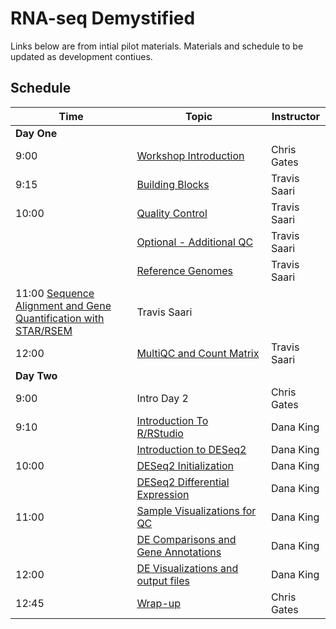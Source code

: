 # RNA-seq Demystified

Links below are from intial pilot materials. Materials and schedule to be updated as development contiues.

## Schedule

| Time | Topic | Instructor |
| ---- | ----------------- | ---------- |
| **Day One** |
| 9:00 | [Workshop Introduction](https://umich-brcf-bioinf.github.io/2021-04-26-umich-rnaseqDemystified/Module00_Introduction) | Chris Gates |
| 9:15 | [Building Blocks](https://umich-brcf-bioinf.github.io/2021-04-26-umich-rnaseqDemystified/Module01_Building_Blocks) | Travis Saari |
| 10:00 | [Quality Control](https://umich-brcf-bioinf.github.io/2021-04-26-umich-rnaseqDemystified/Module02_QC) | Travis Saari |
|  | [Optional - Additional QC](https://umich-brcf-bioinf.github.io/2021-04-26-umich-rnaseqDemystified/Module02optional_Cutadapt_MultiQC) | Travis Saari |
|  | [Reference Genomes](https://umich-brcf-bioinf.github.io/2021-04-26-umich-rnaseqDemystified/Module03_Reference_Genomes) | Travis Saari |
| 11:00 [Sequence Alignment and Gene Quantification with STAR/RSEM](https://umich-brcf-bioinf.github.io/2021-04-26-umich-rnaseqDemystified/Module04_Alignment) | Travis Saari |
| 12:00 |  [MultiQC and Count Matrix](https://umich-brcf-bioinf.github.io/2021-04-26-umich-rnaseqDemystified/Module05_MultiQC_and_Count_Matrix) | Travis Saari |
| **Day Two** |
| 9:00 | Intro Day 2 | Chris Gates |
| 9:10 | [Introduction To R/RStudio](https://umich-brcf-bioinf.github.io/rnaseq_demystified_workshop/site/Module7a_IntroductionToR)&nbsp;&nbsp;&nbsp;&nbsp;&nbsp;&nbsp;&nbsp;&nbsp;&nbsp;&nbsp;&nbsp;&nbsp;&nbsp;&nbsp;&nbsp;&nbsp;&nbsp;&nbsp;&nbsp;&nbsp;&nbsp;&nbsp;&nbsp;&nbsp; | Dana King |
|  | [Introduction to DESeq2](https://umich-brcf-bioinf.github.io/rnaseq_demystified_workshop/site/Module8a_IntroductionToDESeq2) | Dana King |
| 10:00 | [DESeq2 Initialization](https://umich-brcf-bioinf.github.io/rnaseq_demystified_workshop/site/Module8b_DESeq2Initialization) | Dana King |
|  | [DESeq2 Differential Expression](https://umich-brcf-bioinf.github.io/rnaseq_demystified_workshop/site/Module8d_DESeq2DifferentialExpression) | Dana King |
| 11:00 | [Sample Visualizations for QC](https://umich-brcf-bioinf.github.io/rnaseq_demystified_workshop/site/Module9a_SampleVisualizations) | Dana King |
|  | [DE Comparisons and Gene Annotations](https://umich-brcf-bioinf.github.io/rnaseq_demystified_workshop/site/Module10a_DEComparisons) | Dana King |
| 12:00 | [DE Visualizations and output files](https://umich-brcf-bioinf.github.io/rnaseq_demystified_workshop/site/Module10b_DEVisualizations) | Dana King |
| 12:45  | [Wrap-up](https://umich-brcf-bioinf.github.io/rnaseq_demystified_workshop/site/Module99_Wrap_up) | Chris Gates |
